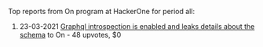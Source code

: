 Top reports from On  program at HackerOne for period all:

1. 23-03-2021 [Graphql introspection is enabled and leaks details about the schema](https://hackerone.com/reports/1132803) to On  - 48 upvotes, $0
